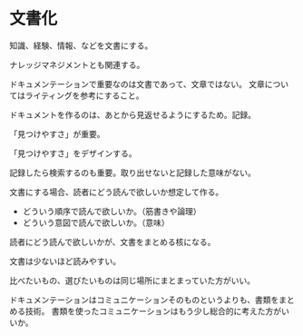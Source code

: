 # 文書化

知識、経験、情報、などを文書にする。

ナレッジマネジメントとも関連する。

ドキュメンテーションで重要なのは文書であって、文章ではない。
文章についてはライティングを参考にすること。

ドキュメントを作るのは、あとから見返せるようにするため。記録。

「見つけやすさ」が重要。

「見つけやすさ」をデザインする。

記録したら検索するのも重要。取り出せないと記録した意味がない。

文書にする場合、読者にどう読んで欲しいか想定して作る。

- どういう順序で読んで欲しいか。（筋書きや論理）
- どういう意図で読んで欲しいか。（意味）

読者にどう読んで欲しいかが、文書をまとめる核になる。

文書は少ないほど読みやすい。

比べたいもの、選びたいものは同じ場所にまとまっていた方がいい。

ドキュメンテーションはコミュニケーションそのものというよりも、書類をまとめる技術。
書類を使ったコミュニケーションはもう少し総合的に考えた方がいいか。
